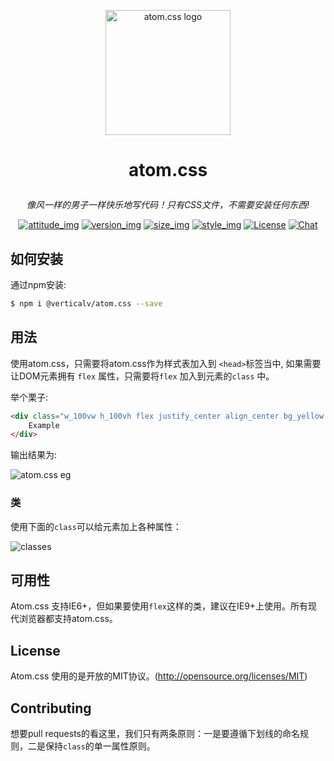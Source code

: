 
<p align="center"><a href="#" target="_blank" rel="noopener noreferrer"><img width="200" src="https://s1.ax1x.com/2018/11/25/Fkb1F1.png" alt="atom.css logo"></a></p>

# <p align="center"> atom.css </p>

_<p align="center">像风一样的男子一样快乐地写代码！只有CSS文件，不需要安装任何东西!</p>_

<p align="center">
  <a href="#"><img src="https://img.shields.io/badge/join-welcome-brightgreen.svg" alt="attitude_img"></a>
  <a href="#"><img src="https://img.shields.io/badge/version-1.0-orange.svg" alt="version_img"></a>
  <a href="#"><img src="https://img.shields.io/badge/uncompres%20size-12k-red.svg" alt="size_img"></a>
  <a href="#"><img src="https://img.shields.io/badge/style-fic%20design-yellow.svg" alt="style_img"></a>
  <a href="#"><img src="https://img.shields.io/badge/license-MIT-blue.svg" alt="License"></a>
  <a href="#"><img src="https://img.shields.io/badge/update-weekly-lightgrey.svg" alt="Chat"></a>
</p>

## 如何安装

通过npm安装:

```bash
$ npm i @verticalv/atom.css --save
```

## 用法

使用atom.css，只需要将atom.css作为样式表加入到 `<head>`标签当中, 如果需要让DOM元素拥有 `flex` 属性，只需要将`flex` 加入到元素的`class` 中。

举个栗子:

```html
<div class="w_100vw h_100vh flex justify_center align_center bg_yellow color_333 font_bold font_64">
    Example
</div>
```

输出结果为:

![atom.css eg](https://user-gold-cdn.xitu.io/2018/11/26/1675083438938377?w=933&h=394&f=png&s=6650)

### 类

使用下面的`class`可以给元素加上各种属性：

![classes](https://s1.ax1x.com/2018/12/02/FKkcLV.png)

## 可用性

Atom.css 支持IE6+，但如果要使用`flex`这样的类，建议在IE9+上使用。所有现代浏览器都支持atom.css。

## License

Atom.css 使用的是开放的MIT协议。(http://opensource.org/licenses/MIT)

## Contributing

想要pull requests的看这里，我们只有两条原则：一是要遵循下划线的命名规则，二是保持`class`的单一属性原则。



